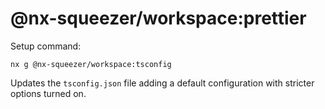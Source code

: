 # @nx-squeezer/workspace:prettier

Setup command:

```shell
nx g @nx-squeezer/workspace:tsconfig
```

Updates the `tsconfig.json` file adding a default configuration with stricter options turned on.
